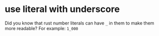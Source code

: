 # use literal with underscore

Did you know that rust number literals can have `_` in them to make them more readable? For example: `1_000`

